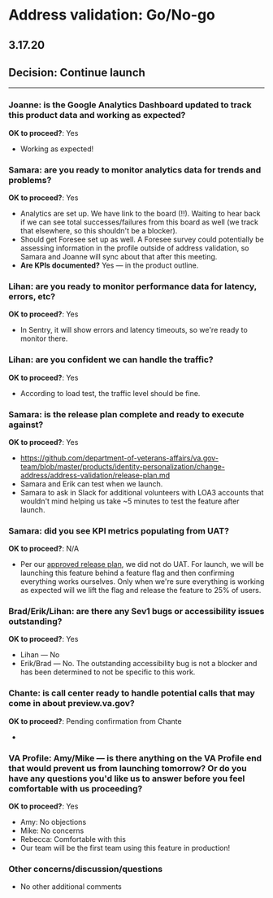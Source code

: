 # Address validation: Go/No-go 
## 3.17.20

## Decision: Continue launch

---

### Joanne: is the Google Analytics Dashboard updated to track this product data and working as expected?

**OK to proceed?**: Yes

- Working as expected!


### Samara: are you ready to monitor analytics data for trends and problems?

**OK to proceed?**: Yes

- Analytics are set up. We have link to the board (!!). Waiting to hear back if we can see total successes/failures from this board as well (we track that elsewhere, so this shouldn't be a blocker).
- Should get Foresee set up as well. A Foresee survey could potentially be assessing information in the profile outside of address validation, so Samara and Joanne will sync about that after this meeting.
- **Are KPIs documented?** Yes — in the product outline.


### Lihan: are you ready to monitor performance data for latency, errors, etc?

**OK to proceed?**: Yes

- In Sentry, it will show errors and latency timeouts, so we're ready to monitor there.

### Lihan: are you confident we can handle the traffic?

**OK to proceed?**: Yes

- According to load test, the traffic level should be fine.

### Samara: is the release plan complete and ready to execute against?

**OK to proceed?**: Yes

- https://github.com/department-of-veterans-affairs/va.gov-team/blob/master/products/identity-personalization/change-address/address-validation/release-plan.md
- Samara and Erik can test when we launch.
- Samara to ask in Slack for additional volunteers with LOA3 accounts that wouldn't mind helping us take ~5 minutes to test the feature after launch.

### Samara: did you see KPI metrics populating from UAT?

**OK to proceed?**: N/A

- Per our [approved release plan](https://github.com/department-of-veterans-affairs/va.gov-team/blob/master/products/identity-personalization/change-address/address-validation/release-plan.md), we did not do UAT. For launch, we will be launching this feature behind a feature flag and then confirming everything works ourselves. Only when we're sure everything is working as expected will we lift the flag and release the feature to 25% of users. 

### Brad/Erik/Lihan: are there any Sev1 bugs or accessibility issues outstanding?

**OK to proceed?**: Yes

- Lihan — No
- Erik/Brad — No. The outstanding accessibility bug is not a blocker and has been determined to not be specific to this work.

### Chante: is call center ready to handle potential calls that may come in about preview.va.gov?

**OK to proceed?**: Pending confirmation from Chante

- 

### VA Profile: Amy/Mike — is there anything on the VA Profile end that would prevent us from launching tomorrow? Or do you have any questions you'd like us to answer before you feel comfortable with us proceeding?


**OK to proceed?**: Yes

- Amy: No objections
- Mike: No concerns
- Rebecca: Comfortable with this
- Our team will be the first team using this feature in production!

### Other concerns/discussion/questions

- No other additional comments
